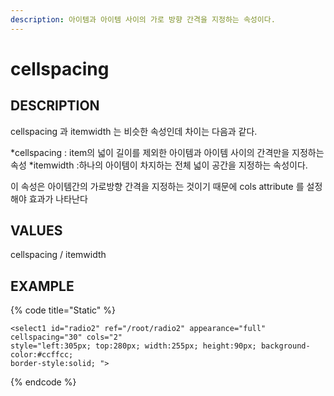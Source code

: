 ```yaml
---
description: 아이템과 아이템 사이의 가로 방향 간격을 지정하는 속성이다.
---
```


# cellspacing

## DESCRIPTION
 
cellspacing 과 itemwidth 는 비슷한 속성인데 차이는 다음과 같다. 

*cellspacing : item의 넓이 길이를 제외한 아이템과 아이템 사이의 간격만을 지정하는 속성 
*itemwidth :하나의 아이템이 차지하는 전체 넓이 공간을 지정하는 속성이다. 

이 속성은 아이템간의 가로방향 간격을 지정하는 것이기 때문에 cols attribute 를 설정해야 효과가 나타난다  

## VALUES

cellspacing  / itemwidth

## EXAMPLE

{% code title="Static" %}
```markup
<select1 id="radio2" ref="/root/radio2" appearance="full" cellspacing="30" cols="2" 
style="left:305px; top:280px; width:255px; height:90px; background-color:#ccffcc; 
border-style:solid; "> 
```
{% endcode %}

